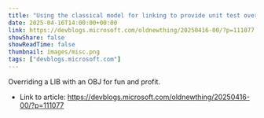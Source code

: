 ```yaml
---
title: "Using the classical model for linking to provide unit test overrides"
date: 2025-04-16T14:00:00+00:00
link: https://devblogs.microsoft.com/oldnewthing/20250416-00/?p=111077
showShare: false
showReadTime: false
thumbnail: images/misc.png
tags: ["devblogs.microsoft.com"]
---
```

Overriding a LIB with an OBJ for fun and profit.

- Link to article: https://devblogs.microsoft.com/oldnewthing/20250416-00/?p=111077